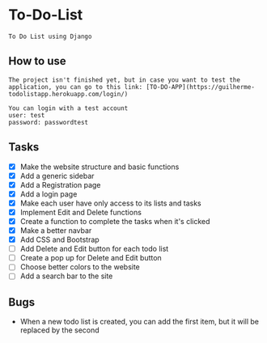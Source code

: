 # To-Do-List
    To Do List using Django

## How to use
    The project isn't finished yet, but in case you want to test the application, you can go to this link: [TO-DO-APP](https://guilherme-todolistapp.herokuapp.com/login/)

    You can login with a test account
    user: test
    password: passwordtest

## Tasks
- [x] Make the website structure and basic functions
- [x] Add a generic sidebar
- [x] Add a Registration page
- [x] Add a login page
- [x] Make each user have only access to its lists and tasks
- [x] Implement Edit and Delete functions
- [x] Create a function to complete the tasks when it's clicked
- [x] Make a better navbar
- [x] Add CSS and Bootstrap
- [ ] Add Delete and Edit button for each todo list
- [ ] Create a pop up for Delete and Edit button
- [ ] Choose better colors to the website
- [ ] Add a search bar to the site

## Bugs
* When a new todo list is created, you can add the first item, but it will be replaced by the second

